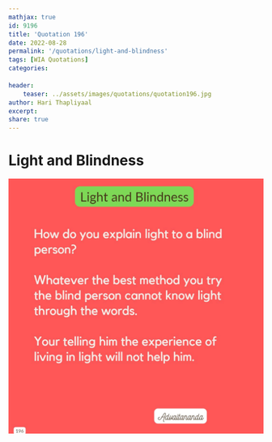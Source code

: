 ```yaml
---
mathjax: true
id: 9196
title: 'Quotation 196'
date: 2022-08-28
permalink: '/quotations/light-and-blindness'
tags: [WIA Quotations] 
categories: 

header:
    teaser: ../assets/images/quotations/quotation196.jpg
author: Hari Thapliyaal 
excerpt:
share: true 
---
```


# Light and Blindness

![Light and Blindness](../assets/images/quotations/quotation196.jpg)
